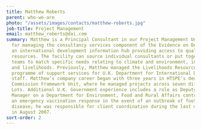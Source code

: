 ```yaml
---
title: Matthew Roberts
parent: who-we-are
photo: "/assets/images/contacts/matthew-roberts.jpg"
job-title: Project Management
email: matthew_roberts@dai.com
summary: Matthew is a Principal Consultant in our Project Management Unit, with responsibility
  for managing the consultancy services component of the Evidence on Demand programme,
  an international development information hub providing access to quality-assured
  resources. The facility can source individual consultants or put together bespoke
  teams to match specific needs relating to climate and environment, infrastructure,
  and livelihoods. Previously, Matthew managed the Livelihoods Resource Centre, a
  programme of support services for U.K. Department for International Development
  staff. Matthew’s company career began with three years in HTSPE’s dedicated European
  Commission Framework Unit, where he managed projects across seven different thematic
  Lots. Additional U.K. Government experience includes a role as Deputy Programme
  Manager on a Department for Environment, Food and Rural Affairs contract to provide
  an emergency vaccination response in the event of an outbreak of foot and mouth
  disease; he was responsible for client coordination during the last major outbreak
  in August 2007.
sort-order: 2
---
```


